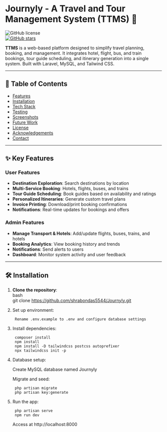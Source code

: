 # Journyly - A Travel and Tour Management System (TTMS) 🚀  
![GitHub license](https://img.shields.io/github/license/shrabondas5544/Journyly?tab=MIT-1-ov-file#readme?style=flat-square)  
[![GitHub stars](https://img.shields.io/github/stars/shrabondas5544/Journyly?style=social)](https://github.com/shrabondas5544/Journyly/stargazers)  

**TTMS** is a web-based platform designed to simplify travel planning, booking, and management. It integrates hotel, flight, bus, and train bookings, tour guide scheduling, and itinerary generation into a single system. Built with Laravel, MySQL, and Tailwind CSS.

---

## 📝 Table of Contents  
- [Features](#features)  
- [Installation](#installation)  
- [Tech Stack](#tech-stack)  
- [Testing](#testing)  
- [Screenshots](#screenshots)  
- [Future Work](#future-work)  
- [License](#license)  
- [Acknowledgements](#acknowledgements)  
- [Contact](#contact)  

---

## ✨ Key Features  
### **User Features**  
- **Destination Exploration**: Search destinations by location  
- **Multi-Service Booking**: Hotels, flights, buses, and trains  
- **Tour Guide Scheduling**: Book guides based on availability and ratings  
- **Personalized Itineraries**: Generate custom travel plans  
- **Invoice Printing**: Download/print booking confirmations  
- **Notifications**: Real-time updates for bookings and offers  

### **Admin Features**  
- **Manage Transport & Hotels**: Add/update flights, buses, trains, and hotels  
- **Booking Analytics**: View booking history and trends  
- **Notifications**: Send alerts to users  
- **Dashboard**: Monitor system activity and user feedback  

---

## 🛠️ Installation  
1. **Clone the repository**:  
   bash  
   git clone https://github.com/shrabondas5544/Journyly.git
2. Set up environment:

        Rename .env.example to .env and configure database settings
   
4. Install dependencies:

        composer install  
        npm install  
        npm install -D tailwindcss postcss autoprefixer  
        npx tailwindcss init -p  

5. Database setup:

   Create MySQL database named Journyly

   Migrate and seed:
   
        php artisan migrate  
        php artisan key:generate  

5. Run the app:
   

        php artisan serve  
        npm run dev  

    Access at http://localhost:8000
